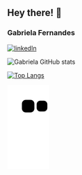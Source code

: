 ## Hey there! 💫

### Gabriela Fernandes ### 
[![linkedIn](https://img.shields.io/badge/LinkedIn-0077B5?style=for-the-badge&logo=linkedin&logoColor=white)](https://www.linkedin.com/in/gabriela-fernandes-715577266/)


![Gabriela GitHub stats](https://github-readme-stats.vercel.app/api?username=gabfernandes8&show_icons=true&theme=synthwave)


[![Top Langs](https://github-readme-stats.vercel.app/api/top-langs/?username=gabfernandes8&layout=demo)](https://github.com/gabfernandes8/github-readme-stats)

![snake gif](https://github.com/gabfernandes8/gabfernandes8/blob/output/github-contribution-grid-snake.svg)

